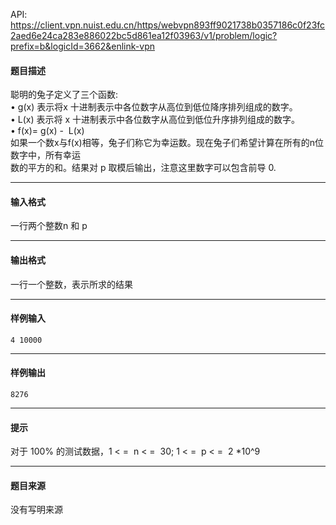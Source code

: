 API: https://client.vpn.nuist.edu.cn/https/webvpn893ff9021738b0357186c0f23fc2aed6e24ca283e886022bc5d861ea12f03963/v1/problem/logic?prefix=b&logicId=3662&enlink-vpn

#### 题目描述

聪明的兔子定义了三个函数:  
• g(x) 表示将x 十进制表示中各位数字从高位到低位降序排列组成的数字。  
• L(x) 表示将 x 十进制表示中各位数字从高位到低位升序排列组成的数字。  
• f(x)= g(x) -  L(x)  
如果一个数x与f(x)相等，兔子们称它为幸运数。现在兔子们希望计算在所有的n位数字中，所有幸运  
数的平方的和。结果对 p 取模后输出，注意这里数字可以包含前导 0.  

---

#### 输入格式

一行两个整数n 和 p  

---

#### 输出格式

  
一行一个整数，表示所求的结果

---

#### 样例输入
```
4 10000

```

---

#### 样例输出
```
8276
```

---

#### 提示

对于 100% 的测试数据，1 < =  n < =  30; 1 < =  p < =  2 \*10^9  

---

#### 题目来源

没有写明来源